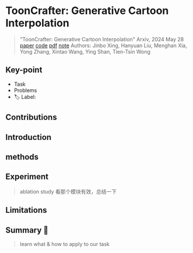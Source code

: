 # ToonCrafter: Generative Cartoon Interpolation

> "ToonCrafter: Generative Cartoon Interpolation" Arxiv, 2024 May 28
> [paper](http://arxiv.org/abs/2405.17933v1) [code]() [pdf](./2024_05_Arxiv_ToonCrafter--Generative-Cartoon-Interpolation.pdf) [note](./2024_05_Arxiv_ToonCrafter--Generative-Cartoon-Interpolation_Note.md)
> Authors: Jinbo Xing, Hanyuan Liu, Menghan Xia, Yong Zhang, Xintao Wang, Ying Shan, Tien-Tsin Wong

## Key-point

- Task
- Problems
- :label: Label:

## Contributions

## Introduction

## methods

## Experiment

> ablation study 看那个模块有效，总结一下

## Limitations

## Summary :star2:

> learn what & how to apply to our task

